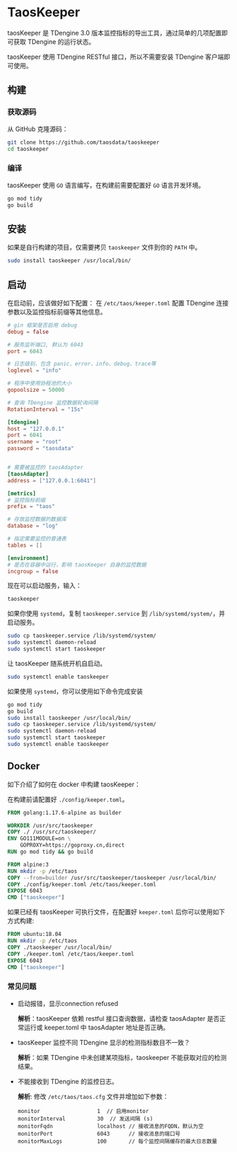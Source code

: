 # TaosKeeper

taosKeeper 是 TDengine 3.0 版本监控指标的导出工具，通过简单的几项配置即可获取 TDengine 的运行状态。

taosKeeper 使用 TDengine RESTful 接口，所以不需要安装 TDengine 客户端即可使用。

## 构建

### 获取源码

从 GitHub 克隆源码：

```sh
git clone https://github.com/taosdata/taoskeeper
cd taoskeeper
```

### 编译

taosKeeper 使用 `GO` 语言编写，在构建前需要配置好 `GO` 语言开发环境。

```sh
go mod tidy
go build
```

## 安装

如果是自行构建的项目，仅需要拷贝 `taoskeeper` 文件到你的 `PATH` 中。

```sh
sudo install taoskeeper /usr/local/bin/
```

## 启动

在启动前，应该做好如下配置：
在 `/etc/taos/keeper.toml` 配置 TDengine 连接参数以及监控指标前缀等其他信息。

```toml
# gin 框架是否启用 debug
debug = false

# 服务监听端口, 默认为 6043
port = 6043

# 日志级别，包含 panic、error、info、debug、trace等
loglevel = "info"

# 程序中使用协程池的大小
gopoolsize = 50000

# 查询 TDengine 监控数据轮询间隔
RotationInterval = "15s"

[tdengine]
host = "127.0.0.1"
port = 6041
username = "root"
password = "taosdata"


# 需要被监控的 taosAdapter
[taosAdapter]
address = ["127.0.0.1:6041"]

[metrics]
# 监控指标前缀
prefix = "taos"

# 存放监控数据的数据库
database = "log"

# 指定需要监控的普通表
tables = []

[environment]
# 是否在容器中运行，影响 taosKeeper 自身的监控数据
incgroup = false
```

现在可以启动服务，输入：

```sh
taoskeeper
```

如果你使用 `systemd`，复制 `taoskeeper.service` 到 `/lib/systemd/system/`，并启动服务。

```sh
sudo cp taoskeeper.service /lib/systemd/system/
sudo systemctl daemon-reload
sudo systemctl start taoskeeper
```

让 taosKeeper 随系统开机自启动。

```sh
sudo systemctl enable taoskeeper
```

如果使用 `systemd`，你可以使用如下命令完成安装

```sh
go mod tidy
go build
sudo install taoskeeper /usr/local/bin/
sudo cp taoskeeper.service /lib/systemd/system/
sudo systemctl daemon-reload
sudo systemctl start taoskeeper
sudo systemctl enable taoskeeper
```

## Docker

如下介绍了如何在 docker 中构建 taosKeeper： 

在构建前请配置好 `./config/keeper.toml`。

```dockerfile
FROM golang:1.17.6-alpine as builder

WORKDIR /usr/src/taoskeeper
COPY ./ /usr/src/taoskeeper/
ENV GO111MODULE=on \
    GOPROXY=https://goproxy.cn,direct
RUN go mod tidy && go build

FROM alpine:3
RUN mkdir -p /etc/taos
COPY --from=builder /usr/src/taoskeeper/taoskeeper /usr/local/bin/
COPY ./config/keeper.toml /etc/taos/keeper.toml
EXPOSE 6043
CMD ["taoskeeper"]
```

如果已经有 taosKeeper 可执行文件，在配置好 `keeper.toml` 后你可以使用如下方式构建:

```dockerfile
FROM ubuntu:18.04
RUN mkdir -p /etc/taos
COPY ./taoskeeper /usr/local/bin/
COPY ./keeper.toml /etc/taos/keeper.toml
EXPOSE 6043
CMD ["taoskeeper"]
```

### 常见问题

* 启动报错，显示connection refused

  **解析**：taosKeeper 依赖 restful 接口查询数据，请检查 taosAdapter 是否正常运行或 keeper.toml 中 taosAdapter 地址是否正确。

* taosKeeper 监控不同 TDengine 显示的检测指标数目不一致？

  **解析**：如果 TDengine 中未创建某项指标，taoskeeper 不能获取对应的检测结果。

* 不能接收到 TDengine 的监控日志。

  **解析**: 修改 `/etc/taos/taos.cfg` 文件并增加如下参数：
  ```
  monitor                  1  // 启用monitor
  monitorInterval          30  // 发送间隔 (s)
  monitorFqdn              localhost // 接收消息的FQDN，默认为空
  monitorPort              6043      // 接收消息的端口号
  monitorMaxLogs           100       // 每个监控间隔缓存的最大日志数量
  ```
  
